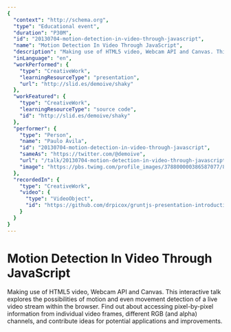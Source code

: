 ```yaml
---
{
  "context": "http://schema.org",
  "type": "Educational event",
  "duration": "P30M",
  "id": "20130704-motion-detection-in-video-through-javascript",
  "name": "Motion Detection In Video Through JavaScript",
  "description": "Making use of HTML5 video, Webcam API and Canvas. This interactive talk explores the possibilities of motion and even movement detection of a live video stream within the browser. Find out about accessing pixel-by-pixel information from individual video frames, different RGB (and alpha) channels, and contribute ideas for potential applications and improvements.",
  "inLanguage": "en",
  "workPerformed": {
    "type": "CreativeWork",
    "learningResourceType": "presentation",
    "url": "http://slid.es/demoive/shaky"
  },
  "workFeatured": {
    "type": "CreativeWork",
    "learningResourceType": "source code",
    "id": "http://slid.es/demoive/shaky"
  },
  "performer": {
    "type": "Person",
    "name": "Paulo Ávila",
    "id": "20130704-motion-detection-in-video-through-javascript",
    "sameAs": "https://twitter.com/@demoive",
    "url": "/talk/20130704-motion-detection-in-video-through-javascript.html",
    "image": "https://pbs.twimg.com/profile_images/378800000386587077/8c68f64601fa8bece24c5dfe15d857a2.jpeg"
  },
  "recordedIn": {
    "type": "CreativeWork",
    "video": {
      "type": "VideoObject",
      "id": "https://github.com/drpicox/gruntjs-presentation-introduction"
    }
  }
}
---
```

# Motion Detection In Video Through JavaScript

Making use of HTML5 video, Webcam API and Canvas. This interactive talk explores the possibilities of motion and even movement detection of a live video stream within the browser. Find out about accessing pixel-by-pixel information from individual video frames, different RGB (and alpha) channels, and contribute ideas for potential applications and improvements.
